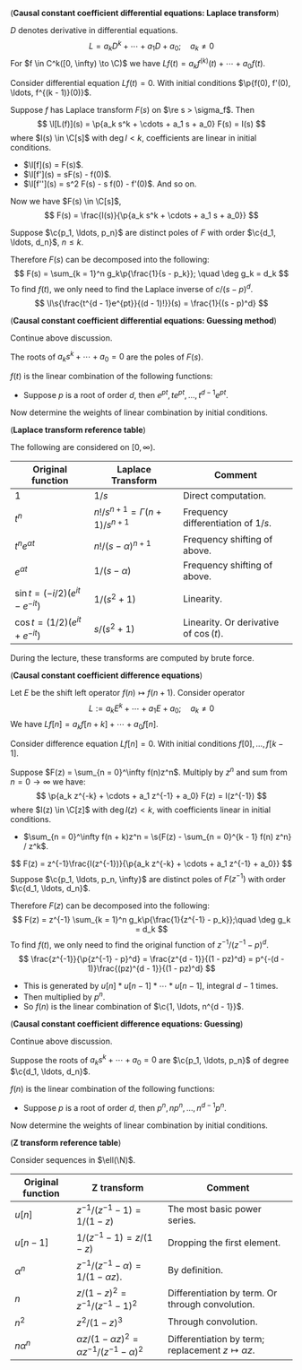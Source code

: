 (**Causal constant coefficient differential equations: Laplace transform**)

$D$ denotes derivative in differential equations.
$$
L = a_k D^k + \cdots + a_1 D + a_0; \quad a_k \neq 0
$$
For $f \in C^k([0, \infty) \to \C)$ we have $L f(t) = a_k f^{(k)}(t) + \cdots + a_0 f(t)$.

Consider differential equation $Lf(t) = 0$. With initial conditions $\p{f(0), f'(0), \ldots, f^{(k - 1)}(0)}$.

Suppose $f$ has Laplace transform $F(s)$ on $\re s > \sigma_f$. Then
$$
\l[L(f)](s) = \p{a_k s^k + \cdots + a_1 s + a_0} F(s) = I(s)
$$
where $I(s) \in \C[s]$ with $\deg I < k$, coefficients are linear in initial conditions.

- $\l[f](s) = F(s)$.
- $\l[f'](s) = sF(s) - f(0)$.
- $\l[f''](s) = s^2 F(s) - s f(0) - f'(0)$. And so on.

Now we have $F(s) \in \C[s]$,
$$
F(s) = \frac{I(s)}{\p{a_k s^k + \cdots + a_1 s + a_0}}
$$

Suppose $\c{p_1, \ldots, p_n}$ are distinct poles of $F$ with order $\c{d_1, \ldots, d_n}$, $n \le k$.

Therefore $F(s)$ can be decomposed into the following:
$$
F(s) = \sum_{k = 1}^n g_k\p{\frac{1}{s - p_k}}; \quad \deg g_k = d_k
$$
To find $f(t)$, we only need to find the Laplace inverse of $c / (s - p)^d$.
$$
\l\s{\frac{t^{d - 1}e^{pt}}{(d - 1)!}}(s) = \frac{1}{(s - p)^d}
$$

(**Causal constant coefficient differential equations: Guessing method**)

Continue above discussion.

The roots of $a_k s^k + \cdots + a_0 = 0$ are the poles of $F(s)$.

$f(t)$ is the linear combination of the following functions:

- Suppose $p$ is a root of order $d$, then $e^{pt}, te^{pt}, \ldots, t^{d - 1} e^{pt}$.

Now determine the weights of linear combination by initial conditions.

(**Laplace transform reference table**)

The following are considered on $[0, \infty)$.

| Original function                   | Laplace Transform                        | Comment                                 |
| ----------------------------------- | ---------------------------------------- | --------------------------------------- |
| $1$                                 | $1/s$                                    | Direct computation.                     |
| $t^n$                               | $n!/s^{n+1} = \Gamma(n + 1) / s^{n + 1}$ | Frequency differentiation of $1/s$.     |
| $t^n e^{\alpha t}$                  | $n!/(s - \alpha)^{n + 1}$                | Frequency shifting of above.            |
| $e^{\alpha t}$                      | $1 / (s - \alpha)$                       | Frequency shifting of above.            |
| $\sin t = (-i/2)(e^{it} - e^{-it})$ | $1 / (s^2 + 1)$                          | Linearity.                              |
| $\cos t = (1/2)(e^{it} + e^{-it})$  | $s / (s^2 + 1)$                          | Linearity. Or derivative of $\cos (t)$. |

During the lecture, these transforms are computed by brute force.

(**Causal constant coefficient difference equations**)

Let $E$ be the shift left operator $f(n) \mapsto f(n + 1)$. Consider operator
$$
L := a_k E^k + \cdots + a_1 E + a_0; \quad a_k \neq 0
$$
We have $L f[n] = a_k f[n + k] + \cdots + a_0 f[n]$.

Consider difference equation $Lf[n] = 0$. With initial conditions $f[0], \ldots, f[k - 1]$.

Suppose $F(z) = \sum_{n = 0}^\infty f(n)z^n$. Multiply by $z^n$ and sum from $n = 0 \to \infty$ we have:
$$
\p{a_k z^{-k} + \cdots + a_1 z^{-1} + a_0} F(z) = I(z^{-1})
$$
where $I(z) \in \C[z]$ with $\deg I(z) < k$, with coefficients linear in initial conditions.

- $\sum_{n = 0}^\infty f(n + k)z^n = \s{F(z) - \sum_{n = 0}^{k - 1} f(n) z^n} / z^k$.

$$
F(z) = z^{-1}\frac{I(z^{-1})}{\p{a_k z^{-k} + \cdots + a_1 z^{-1} + a_0}}
$$
Suppose $\c{p_1, \ldots, p_n, \infty}$ are distinct poles of $F(z^{-1})$ with order $\c{d_1, \ldots, d_n}$.

Therefore $F(z)$ can be decomposed into the following:
$$
F(z) = z^{-1} \sum_{k = 1}^n g_k\p{\frac{1}{z^{-1} - p_k}};\quad \deg g_k = d_k
$$
To find $f(t)$, we only need to find the original function of $z^{-1} / (z^{-1} - p)^d$.
$$
\frac{z^{-1}}{\p{z^{-1} - p}^d} = \frac{z^{d - 1}}{(1 - pz)^d} = p^{-(d - 1)}\frac{(pz)^{d - 1}}{(1 - pz)^d}
$$

- This is generated by $u[n] * u[n - 1] * \cdots * u[n - 1]$, integral $d - 1$ times.
- Then multiplied by $p^n$.
- So $f(n)$ is the linear combination of $\c{1, \ldots, n^{d - 1}}$.

(**Causal constant coefficient difference equations: Guessing**)

Continue above discussion.

Suppose the roots of $a_k s^k + \cdots + a_0 = 0$ are $\c{p_1, \ldots, p_n}$ of degree $\c{d_1, \ldots, d_n}$.

$f(n)$ is the linear combination of the following functions:

- Suppose $p$ is a root of order $d$, then $p^n, np^{n}, \ldots, n^{d - 1}p^n$.

Now determine the weights of linear combination by initial conditions.

(**Z transform reference table**)

Consider sequences in $\ell(\N)$.

| Original function | Z transform                                                  | Comment                                                    |
| ----------------- | ------------------------------------------------------------ | ---------------------------------------------------------- |
| $u[n]$            | $z^{-1} / (z^{-1} - 1) = 1 / (1 - z)$                        | The most basic power series.                               |
| $u[n - 1]$        | $1 / (z^{-1} - 1) = z / (1 - z)$                             | Dropping the first element.                                |
| $\alpha^n$        | $z^{-1} / (z^{-1} - \alpha) = 1 / (1 - \alpha z)$.           | By definition.                                             |
| $n$               | $z / (1 - z)^2 = z^{-1}/(z^{-1} - 1)^2$                      | Differentiation by term. Or through convolution.           |
| $n^2$             | $z^2 / (1 - z)^3$                                            | Through convolution.                                       |
| $n \alpha^n$      | $\alpha z / (1 - \alpha z)^2 = \alpha z^{-1}/(z^{-1} - \alpha)^2$ | Differentiation by term; replacement $z \mapsto \alpha z$. |

